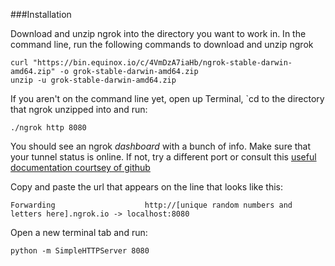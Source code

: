 ###Installation

Download and unzip ngrok into the directory you want to work in. In the command line, run the following commands to download and unzip ngrok

```
curl "https://bin.equinox.io/c/4VmDzA7iaHb/ngrok-stable-darwin-amd64.zip" -o grok-stable-darwin-amd64.zip
unzip -u grok-stable-darwin-amd64.zip
```

If you aren't on the command line yet, open up Terminal, `cd to the directory that ngrok unzipped into and run:

`./ngrok http 8080`


You should see an ngrok _dashboard_ with a bunch of info. Make sure that your tunnel status is online. If not, try a different port or consult this [useful documentation courtsey of github](https://developer.github.com/webhooks/configuring/#using-ngrok)

Copy and paste the url that appears on the line that looks like this:

`Forwarding                    http://[unique random numbers and letters here].ngrok.io -> localhost:8080`  

Open a new terminal tab and run:

`python -m SimpleHTTPServer 8080`


